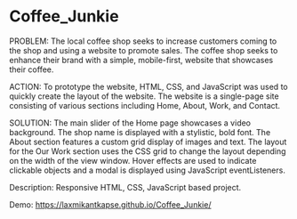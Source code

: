 # Coffee_Junkie

PROBLEM:
The local coffee shop seeks to increase customers coming to the shop and using a website to promote sales.
The coffee shop seeks to enhance their brand with a simple, mobile-first, website that showcases their coffee.

ACTION:
To prototype the website, HTML, CSS, and JavaScript was used to quickly create the layout of the website.
The website is a single-page site consisting of various sections including Home, About, Work, and Contact.

SOLUTION:
The main slider of the Home page showcases a video background. 
The shop name is displayed with a stylistic, bold font.
The About section features a custom grid display of images and text.
The layout for the Our Work section uses the CSS grid to change the layout depending on the width of the view window. 
Hover effects are used to indicate clickable objects and a modal is displayed using JavaScript eventListeners.

Description:
Responsive HTML, CSS, JavaScript based project.

Demo:  https://laxmikantkapse.github.io/Coffee_Junkie/
